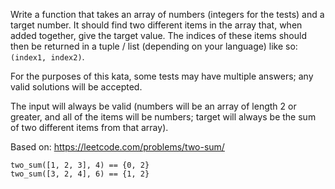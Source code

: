 <p>Write a function that takes an array of numbers (integers for the tests) and a target number. It should find two different items in the array that, when added together, give the target value. The indices of these items should then be returned in a tuple / list (depending on your language) like so: <code>(index1, index2)</code>.</p>
<p>For the purposes of this kata, some tests may have multiple answers; any valid solutions will be accepted.</p>
<p>The input will always be valid (numbers will be an array of length 2 or greater, and all of the items will be numbers; target will always be the sum of two different items from that array).</p>
<p>Based on: <a href="https://leetcode.com/problems/two-sum/" data-turbolinks="false" target="_blank">https://leetcode.com/problems/two-sum/</a></p>
<pre><code class="language-elixir"><span class="cm-variable">two_sum</span>([<span class="cm-number">1</span>, <span class="cm-number">2</span>, <span class="cm-number">3</span>], <span class="cm-number">4</span>) <span class="cm-operator">=</span><span class="cm-operator">=</span> {<span class="cm-number">0</span>, <span class="cm-number">2</span>}
<span class="cm-variable">two_sum</span>([<span class="cm-number">3</span>, <span class="cm-number">2</span>, <span class="cm-number">4</span>], <span class="cm-number">6</span>) <span class="cm-operator">=</span><span class="cm-operator">=</span> {<span class="cm-number">1</span>, <span class="cm-number">2</span>}
</code></pre>
<pre style="display: none;"><code class="language-lambdacalc"><span class="cm-text">two-sum</span> <span class="cm-text">&lt;</span> <span class="cm-number">1</span> <span class="cm-number">2</span> <span class="cm-number">3</span> <span class="cm-text">&gt;</span> <span class="cm-number">4</span> <span class="cm-comment"># returns (0, 2) or (2, 0)</span>
<span class="cm-text">two-sum</span> <span class="cm-text">&lt;</span> <span class="cm-number">3</span> <span class="cm-number">2</span> <span class="cm-number">4</span> <span class="cm-text">&gt;</span> <span class="cm-number">6</span> <span class="cm-comment"># returns (1, 2) or (2, 1)</span>
</code></pre>
<pre style="display: none;"><code class="language-cpp"><span class="cm-variable">two_sum</span>({<span class="cm-number">1</span>, <span class="cm-number">2</span>, <span class="cm-number">3</span>}, <span class="cm-number">4</span>); <span class="cm-comment">// returns {0, 2} or {2, 0}</span>
<span class="cm-variable">two_sum</span>({<span class="cm-number">3</span>, <span class="cm-number">2</span>, <span class="cm-number">4</span>}, <span class="cm-number">6</span>); <span class="cm-comment">// returns {1, 2} or {2, 1}</span>
</code></pre>
<pre style="display: none;"><code class="language-go"><span class="cm-variable">TwoSum</span>([]<span class="cm-keyword">int</span>{<span class="cm-number">1</span>, <span class="cm-number">2</span>, <span class="cm-number">3</span>}, <span class="cm-number">4</span>) <span class="cm-comment">// returns [2]int{0, 2}</span>
<span class="cm-comment">// the go translation has an issue where random tests accept either [2]int{0, 2} or [2]int{2, 0}, but fixed tests and sample tests demand the resulting slice to be sorted!</span>
<span class="cm-comment">// untill it's fixed, please sort your result in go.</span>
</code></pre>
<pre style="display: none;"><code class="language-haskell"><span class="cm-variable">twoSum</span> [<span class="cm-number">1</span>, <span class="cm-number">2</span>, <span class="cm-number">3</span>] <span class="cm-number">4</span> <span class="cm-variable">===</span> (<span class="cm-number">0</span>, <span class="cm-number">2</span>)
<span class="cm-variable">twoSum</span> [<span class="cm-number">3</span>, <span class="cm-number">2</span>, <span class="cm-number">4</span>] <span class="cm-number">6</span> <span class="cm-variable">===</span> (<span class="cm-number">1</span>, <span class="cm-number">2</span>)
</code></pre>
<pre style="display: none;"><code class="language-javascript"><span class="cm-variable">twoSum</span>([<span class="cm-number">1</span>, <span class="cm-number">2</span>, <span class="cm-number">3</span>], <span class="cm-number">4</span>) <span class="cm-comment">// returns [0, 2] or [2, 0]</span>
<span class="cm-variable">twoSum</span>([<span class="cm-number">3</span>, <span class="cm-number">2</span>, <span class="cm-number">4</span>], <span class="cm-number">6</span>) <span class="cm-comment">// returns [1, 2] or [2, 1]</span>
</code></pre>
<pre style="display: none;"><code class="language-python"><span class="cm-variable">two_sum</span>([<span class="cm-number">1</span>, <span class="cm-number">2</span>, <span class="cm-number">3</span>], <span class="cm-number">4</span>) <span class="cm-comment"># returns (0, 2) or (2, 0)</span>
<span class="cm-variable">two_sum</span>([<span class="cm-number">3</span>, <span class="cm-number">2</span>, <span class="cm-number">4</span>], <span class="cm-number">6</span>) <span class="cm-comment"># returns (1, 2) or (2, 1)</span>
</code></pre>
<pre style="display: none;"><code class="language-rust"><span class="cm-variable">two_sum</span>(&amp;[<span class="cm-number">1</span>, <span class="cm-number">2</span>, <span class="cm-number">3</span>], <span class="cm-number">4</span>) <span class="cm-comment">// return (0, 2) or (2, 0)</span>
<span class="cm-variable">two_sum</span>(&amp;[<span class="cm-number">3</span>, <span class="cm-number">2</span>, <span class="cm-number">4</span>], <span class="cm-number">6</span>) <span class="cm-comment">// return (1, 2) or (2, 1)</span>
</code></pre>
<pre style="display: none;"><code class="language-cobol">      TwoSum([<span class="cm-number">1</span>, <span class="cm-number">2</span>, <span class="cm-number">3</span>], <span class="cm-number">4</span>) <span class="cm-builtin">=</span><span class="cm-builtin">&gt;</span> result <span class="cm-builtin">=</span> [<span class="cm-number">1</span>, <span class="cm-number">3</span>]
      TwoSum([<span class="cm-number">3</span>, <span class="cm-number">2</span>, <span class="cm-number">4</span>], <span class="cm-number">6</span>) <span class="cm-builtin">=</span><span class="cm-builtin">&gt;</span> result <span class="cm-builtin">=</span> [<span class="cm-number">1</span>, <span class="cm-number">2</span>]      
</code></pre>
<pre style="display: none;"><code class="language-scala"><span class="cm-variable">twoSum</span>(<span class="cm-type">List</span>(<span class="cm-number">1</span>, <span class="cm-number">2</span>, <span class="cm-number">3</span>), <span class="cm-number">4</span>) <span class="cm-comment">// (0, 2) or (2, 0)</span>
<span class="cm-variable">twoSum</span>(<span class="cm-type">List</span>(<span class="cm-number">3</span>, <span class="cm-number">2</span>, <span class="cm-number">4</span>), <span class="cm-number">6</span>) <span class="cm-comment">// (1, 2) or (2, 1)</span>
</code></pre>
